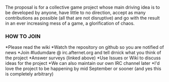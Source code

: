 The proposal is for a collective game project whose main driving idea is to be developed by anyone, have little to no direction, accept as many contributions as possible (all that are not disruptive) and go with the result in an ever increasing mess of a game, a glorification of chaos.

### HOW TO JOIN
*Please read the wiki
*Watch the repository on github so you are notified of news
*Join #ludumdare @ irc.afternet.org and tell drnick what you think of the project
*Answer surveys (linked above)
*Use Issues or Wiki to discuss ideas for the project
*We can also maintain our own IRC channel later
*I'd love the project to be happening by mid September or sooner (and yes this is completely arbitrary)

